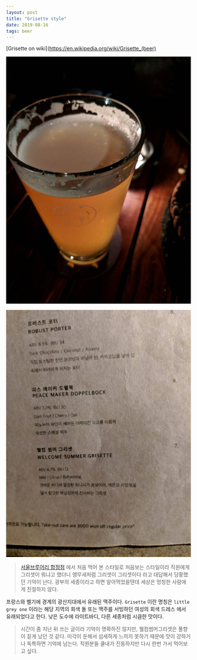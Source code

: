 ```yaml
---
layout: post
title: "Grisette style"
date: 2019-08-16
tags: beer
---
```


[Grisette on wiki](https://en.wikipedia.org/wiki/Grisette_(beer)

![grisette](/assets/images/posts/2019-08-16-beer-grisette-01.jpg)

![grisette on menu](/assets/images/posts/2019-08-16-beer-grisette-02.jpg)

> [서울브루어리 합정점](https://www.seoulbrewery.com) 에서 처음 먹어 본 스타일로 처음보는 스타일이라 직원에게 그리셋이 뭐냐고 했더니 앵무새처럼 그리셋이 그리셋이다 라고 대답해서 당황했던 기억이 난다. 광부의 세종이라고 하면 알아먹었을텐데 세상은 멍청한 사람에게 친절하지 않다.

프랑스와 벨기에 경계의 광산지대에서 유래된 맥주이다. `Grisette` 이란 명칭은 `little grey one` 이라는 해당 지역의 회색 돌 또는 맥주를 서빙하던 여성의 회색 드레스 에서 유래되었다고 한다. 낮은 도수에 라이트바디, 다른 세종처럼 시큼한 맛이다.

> 시간이 좀 지난 뒤 쓰는 글이라 기억이 명확하진 않지만, 웰컴썸머그리셋은 풀향이 짙게 났던 것 같다.
> 미각이 둔해서 섬세하게 느끼지 못하기 때문에 맛이 강하거나 독특하면 기억에 남는다.
> 직원분들 쿨내가 진동하지만 다시 한번 가서 먹어보고 싶다.
